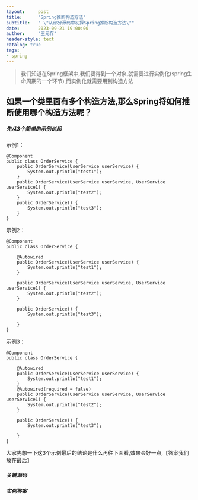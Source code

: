 ```yaml
---
layout:     post
title:      "Spring推断构造方法"
subtitle:   " \"从部分源码中初探Spring推断构造方法\""
date:       2023-09-21 19:00:00
author:     "王元存"
header-style: text
catalog: true
tags:
- spring
---
```


>我们知道在Spring框架中,我们要得到一个对象,就需要进行实例化(spring生命周期的一个环节),而实例化就需要用到构造方法

如果一个类里面有多个构造方法,那么Spring将如何推断使用哪个构造方法呢？
------

##### 先从3个简单的示例说起
示例1：
```
@Component
public class OrderService {
	public OrderService(UserService userService) {
		System.out.println("test1");
	}
	public OrderService(UserService userService, UserService userService1) {
		System.out.println("test2");
	}
	public OrderService() {
		System.out.println("test3");
	}
}
```
示例2：
```
@Component
public class OrderService {

	@Autowired
	public OrderService(UserService userService) {
		System.out.println("test1");
	}

	public OrderService(UserService userService, UserService userService1) {
		System.out.println("test2");
	}

	public OrderService() {
		System.out.println("test3");

	}
}
```
示例3：
```
@Component
public class OrderService {

	@Autowired
	public OrderService(UserService userService) {
		System.out.println("test1");
	}
	@Autowired(required = false)
	public OrderService(UserService userService, UserService userService1) {
		System.out.println("test2");
	}

	public OrderService() {
		System.out.println("test3");

	}
}
```
大家先想一下这3个示例最后的结论是什么再往下面看,效果会好一点,【答案我们放在最后】

##### 关键源码

##### 实例答案


